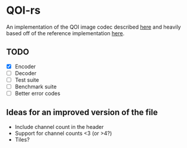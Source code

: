 # QOI-rs
An implementation of the QOI image codec described [here](https://phoboslab.org/log/2021/11/qoi-fast-lossless-image-compression) and heavily based off of the reference implementation [here](https://github.com/phoboslab/qoi). 

## TODO
- [x] Encoder
- [ ] Decoder
- [ ] Test suite
- [ ] Benchmark suite
- [ ] Better error codes

## Ideas for an improved version of the file
* Include channel count in the header
* Support for channel counts <3 (or >4?)
* Tiles?
